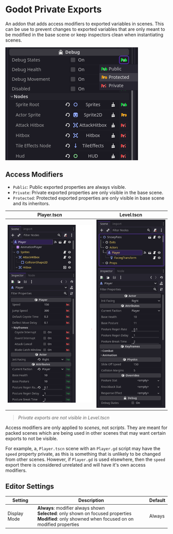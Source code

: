 # Godot Private Exports

An addon that adds access modifiers to exported variables in scenes. This can be use to prevent changes to exported variables that are only meant to be modified in the base scene or keep inspectors clean when instantiating scenes.

![Example of inspector](screenshots/inspector.png)

## Access Modifiers

- `Public`: Public exported properties are always visible.
- `Private`: Private exported properties are only visible in the base scene.
- `Protected`: Protected exported properties are only visible in base scene and its inheritors.

| Player.tscn                                            | Level.tscn                                                |
| ------------------------------------------------------ | --------------------------------------------------------- |
| ![Example of base scene](screenshots/example_base.png) | ![Example of ext scene](screenshots/example_external.png) |

> _Private exports are not visible in Level.tscn_

Access modifiers are only applied to _scenes_, not _scripts_. They are meant for packed scenes which are being used in other scenes that may want certain exports to not be visible.

For example, a, `Player.tscn` scene with an `Player.gd` script may have the `speed` property private, as this is something that is unlikely to be changed from other scenes. However, if `Player.gd` is used elsewhere, then the `speed` export there is considered unrelated and will have it's own access modifiers.

## Editor Settings

| Setting      | Description                                                                                                                                                      | Default |
| ------------ | ---------------------------------------------------------------------------------------------------------------------------------------------------------------- | ------- |
| Display Mode | **Always**: modifier always shown <br /> **Selected**: only shown on focused properties <br /> **Modified**: only showned when focused on on modified properties | Always  |
